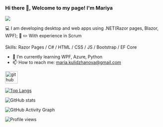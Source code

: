 ### Hi there 👋, Welcome to my page! I'm Mariya
![](https://twitter.com/MariyaK09787320)

💻 I am developing desktop and web apps using .NET(Razor pages, Blazor, WPF); 📔 ✏️ With experience in Scrum

Skills: Razor Pages / C# / HTML / CSS / JS / Bootstrap / EF Core

- 🌱 I’m currently learning WPF, Azure, Python 
- 📫 How to reach me: maria.kulidzhanova@gmail.com 


[<img src='https://cdn.jsdelivr.net/npm/simple-icons@3.0.1/icons/github.svg' alt='github' height='40'>](https://github.com/MariyaKulidzhanova)  

[![Top Langs](https://github-readme-stats.vercel.app/api/top-langs/?username=MariyaKulidzhanova)](https://github.com/anuraghazra/github-readme-stats)

![GitHub stats](https://github-readme-stats.vercel.app/api?username=MariyaKulidzhanova&show_icons=true)  

![GitHub Activity Graph](https://activity-graph.herokuapp.com/graph?username=MariyaKulidzhanova)  

![Profile views](https://gpvc.arturio.dev/MariyaKulidzhanova)  
